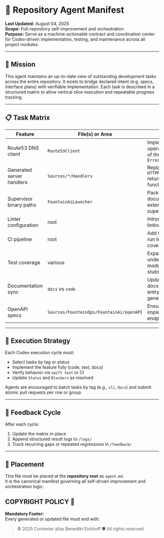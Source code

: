 # 🧠 Repository Agent Manifest

**Last Updated:** August 04, 2025  
**Scope:** Full-repository self-improvement and orchestration  
**Purpose:** Serve as a machine-actionable contract and coordination center for Codex-driven implementation, testing, and maintenance across all project modules.

---

## 🎯 Mission

This agent maintains an up-to-date view of outstanding development tasks across the entire repository. It exists to bridge declared intent (e.g. specs, interface plans) with verifiable implementation. Each task is described in a structured matrix to allow vertical slice execution and repeatable progress tracking.

---

## 📋 Task Matrix

| Feature                | File(s) or Area                          | Action                                                           | Status | Blockers                                | Tags              |
|------------------------|------------------------------------------|------------------------------------------------------------------|--------|------------------------------------------|-------------------|
| Route53 DNS client     | `Route53Client`                          | Implement DNS operations instead of throwing `Error.unimplemented` | ❌     | Requires AWS DNS API spec and credentials | parser, cli       |
| Generated server handlers | `Sources/*/Handlers`                  | Replace placeholder `HTTPResponse()` returns with functional logic | ⚠️     | Concrete business logic not defined       | server, cli       |
| Supervisor binary paths | `FountainAiLauncher`                   | Package or document required external binaries for supervisor     | ⚠️     | External binaries not included            | deployment, docs  |
| Linter configuration   | root                                     | Introduce Swift linting setup                                    | ❌     | Decide on linter tool                     | ci, linter        |
| CI pipeline            | root                                     | Add CI workflow to run tests and coverage                        | ❌     | Choose CI platform                        | ci, test          |
| Test coverage          | various                                  | Expand tests for under-tested modules (e.g., stubs)              | ⚠️     | Missing implementations, time             | test              |
| Documentation sync     | `docs` vs `code`                         | Update developer docs with actual CLI entrypoints and generators | ⚠️     | Need to audit discrepancies               | docs, cli         |
| OpenAPI specs          | `Sources/FountainOps/FountainAi/openAPI`| Ensure specs reflect implemented endpoints                       | ⚠️     | Spec changes vs code divergence           | parser, docs      |

---

## 🧪 Execution Strategy

Each Codex execution cycle must:
- Select tasks by tag or status
- Implement the feature fully (code, test, docs)
- Verify behavior via `swift test` or CI
- Update `Status` and `Blockers` as resolved

Agents are encouraged to batch tasks by tag (e.g., `cli`, `docs`) and submit atomic pull requests per row or group.

---

## 🔁 Feedback Cycle

After each cycle:
1. Update the matrix in-place
2. Append structured result logs to `/logs/`
3. Track recurring gaps or repeated regressions in `/feedback/`

---

## 📁 Placement

This file must be placed at the **repository root** as `agent.md`.  
It is the canonical manifest governing all self-driven improvement and orchestration logic.

## COPYRIGHT POLICY 🔐

**Mandatory Footer:**  
Every generated or updated file must end with:

> © 2025 Contexter alias Benedikt Eickhoff 🛡️ All rights reserved.

